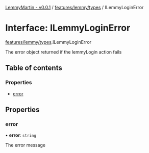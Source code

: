 [LemmyMartin - v0.0.1](../README.md) / [features/lemmy/types](../modules/features_lemmy_types.md) / ILemmyLoginError

# Interface: ILemmyLoginError

[features/lemmy/types](../modules/features_lemmy_types.md).ILemmyLoginError

The error object returned if the lemmyLogin action fails

## Table of contents

### Properties

- [error](features_lemmy_types.ILemmyLoginError.md#error)

## Properties

### error

• **error**: `string`

The error message
